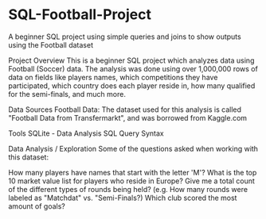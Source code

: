# SQL-Football-Project
A beginner SQL project using simple queries and joins to show outputs using the Football dataset

Project Overview
This is a beginner SQL project which analyzes data using Football (Soccer) data. The analysis was done using over 1,000,000 rows of data on fields like players names, which competitions they have participated, which country does each player reside in, how many qualified for the semi-finals, and much more.

Data Sources
Football Data: The dataset used for this analysis is called "Football Data from Transfermarkt", and was borrowed from Kaggle.com

Tools
SQLite - Data Analysis
SQL Query Syntax

Data Analysis / Exploration
Some of the questions asked when working with this dataset:

How many players have names that start with the letter 'M'?
What is the top 10 market value list for players who reside in Europe?
Give me a total count of the different types of rounds being held? (e.g. How many rounds were labeled as "Matchdat" vs. "Semi-Finals?)
Which club scored the most amount of goals?
